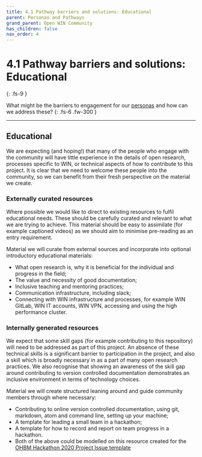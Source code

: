 ```yaml
---
title: 4.1 Pathway barriers and solutions: Educational
parent: Personas and Pathways
grand_parent: Open WIN Community
has_children: false
nav_order: 4
---
```


# 4.1 Pathway barriers and solutions: Educational
{: .fs-9 }

What might be the barriers to engagement for our [personas](personas-3-descriptions.md) and how can we address these?
{: .fs-6 .fw-300 }

---

## Educational

We are expecting (and hoping!) that many of the people who engage with the community will have little experience in the details of open research, processes specific to WIN, or technical aspects of how to contribute to this project. It is clear that we need to welcome these people into the community, so we can benefit from their fresh perspective on the material we create.

### Externally curated resources
Where possible we would like to direct to existing resources to fulfil educational needs. These should be carefully curated and relevant to what we are trying to achieve. This material should be easy to assimilate (for example captioned videos) as we should aim to minimise pre-reading as an entry requirement.  

Material we will curate from external sources and incorporate into optional introductory educational materials:
- What open research is, why it is beneficial for the individual and progress in the field;
- The value and necessity of good documentation;
- Inclusive teaching and mentoring practices;
- Communication infrastructure, including slack;
- Connecting with WIN infrastructure and processes, for example WIN GitLab, WIN IT accounts, WIN VPN, accessing and using the high performance cluster.

### Internally generated resources
We expect that some skill gaps (for example contributing to this repository) will need to be addressed as part of this project. An absence of these technical skills is a significant barrier to participation in the project, and also a skill which is broadly necessary in as a part of many open research practices. We also recognise that showing an awareness of the skill gap around contributing to version controlled documentation demonstrates an inclusive environment in terms of technology choices.

Material we will create structured leaning around and guide community members through where necessary:
- Contributing to online version controlled documentation, using git, markdown, atom and command line, setting up your machine;
- A template for leading a small team in a hackathon;
- A template for how to record and report on team progress in a hackathon.
- Both of the above could be modelled on this resource created for the [OHBM Hackathon 2020 Project Issue template](https://github.com/ohbm/hackathon2020/blob/master/.github/ISSUE_TEMPLATE/handbooks/projects.md)
